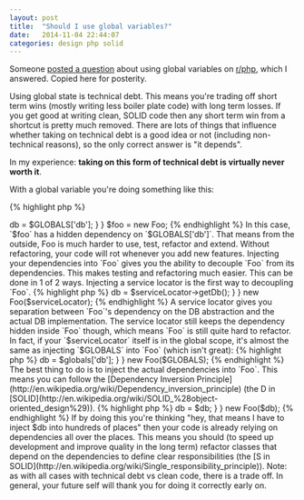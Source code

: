 ```yaml
---
layout: post
title:  "Should I use global variables?"
date:   2014-11-04 22:44:07
categories: design php solid
---
```


Someone [posted a question](http://www.reddit.com/r/PHP/comments/2lct7y/question_do_you_use_globals_or_not/) about using global variables on [r/php](http://www.reddit.com/r/PHP), which I answered. Copied here for posterity.

Using global state is technical debt. This means you're trading off short term wins (mostly writing less boiler plate code) with long term losses. If you get good at writing clean, SOLID code then any short term win from a shortcut is pretty much removed. There are lots of things that influence whether taking on technical debt is a good idea or not (including non-technical reasons), so the only correct answer is "it depends". 

In my experience: **taking on this form of technical debt is virtually never worth it**.

With a global variable you're doing something like this:

{% highlight php %}
<?php
class Foo {
    public function __construct()
    {
        $this->db = $GLOBALS['db'];
    }
}
$foo = new Foo;
{% endhighlight %}

In this case, `$foo` has a hidden dependency on `$GLOBALS['db']`. That means from the outside, Foo is much harder to use, test, refactor and extend. Without refactoring, your code will rot whenever you add new features.

Injecting your dependencies into `Foo` gives you the ability to decouple `Foo` from its dependencies. This makes testing and refactoring much easier. This can be done in 1 of 2 ways. Injecting a service locator is the first way to decoupling `Foo`.

{% highlight php %}
<?php
class Foo {
    public function __construct(ServiceLocator $serviceLocator)
    {
        $this->db = $serviceLocator->getDb();
    }
}
new Foo($serviceLocator);
{% endhighlight %}

A service locator gives you separation between `Foo`'s dependency on the DB abstraction and the actual DB implementation. The service locator still keeps the dependency hidden inside `Foo` though, which means `Foo` is still quite hard to refactor. In fact, if your `$serviceLocator` itself is in the global scope, it's almost the same as injecting `$GLOBALS` into `Foo` (which isn't great):

{% highlight php %}
<?php
class Foo {
    public function __construct(array &$globals)
    {
        $this->db = $globals['db'];
    }
}
new Foo($GLOBALS);
{% endhighlight %}

The best thing to do is to inject the actual dependencies into `Foo`. This means you can follow the [Dependency Inversion Principle](http://en.wikipedia.org/wiki/Dependency_inversion_principle) (the D in [SOLID](http://en.wikipedia.org/wiki/SOLID_%28object-oriented_design%29)).

{% highlight php %}
<?php
class Foo {
    public function __construct(Connection $db)
    {
        $this->db = $db;
    }
}
new Foo($db);
{% endhighlight %}

If by doing this you're thinking "hey, that means I have to inject $db into hundreds of places" then your code is already relying on dependencies all over the places. This means you should (to speed up development and improve quality in the long term) refactor classes that depend on the dependencies to define clear responsibilities (the [S in SOLID](http://en.wikipedia.org/wiki/Single_responsibility_principle)).

Note: as with all cases with technical debt vs clean code, there is a trade off. In general, your future self will thank you for doing it correctly early on.
